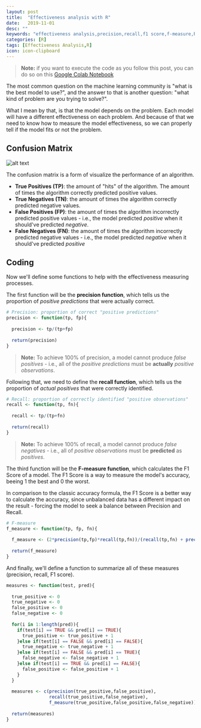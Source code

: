 ```yaml
---
layout: post
title:  "Effectiveness analysis with R"
date:   2019-11-01
desc: ""
keywords: "effectiveness analysis,precision,recall,f1 score,f-measure,R"
categories: [R]
tags: [Effectiveness Analysis,R]
icon: icon-clipboard
---
```


> **Note:** if you want to execute the code as you follow this post, you can do so on this [Google Colab Notebook](https://colab.research.google.com/drive/1f7lq0IQTd4G4Go8c2ptkE9UznFpKkm1W)

The most common question on the machine learning community is "what is the best model to use?", and the answer to that is another question: "what kind of problem are you trying to solve?".

What I mean by that, is that the model depends on the problem. Each model will have a different effectiveness on each problem. And because of that we need to know how to measure the model effectiveness, so we can properly tell if the model fits or not the problem.


## Confusion Matrix

![alt text](https://miro.medium.com/max/712/1*Z54JgbS4DUwWSknhDCvNTQ.png "Confusion Matrix")

The confusion matrix is a form of visualize the performance of an algorithm.

- **True Positives (TP)**: the amount of "hits" of the algorithm. The amount of times the algorithm correctly predicted positive values.
- **True Negatives (TN)**: the amount of times the algorithm correctly predicted negative values.
- **False Positives (FP)**: the amount of times the algorithm incorrectly predicted positive values - i.e., the model predicted *positive* when it should've predicted *negative*.
- **False Negatives (FN)**: the amount of times the algorithm incorrectly predicted negative values - i.e., the model predicted *negative* when it should've predicted *positive*


## Coding

Now we'll define some functions to help with the effectiveness measuring processes.

The first function will be the **precision function**, which tells us the proportion of *positive predictions* that were actually correct.

```R
# Precision: proportion of correct "positive predictions"
precision <- function(tp, fp){
  
  precision <- tp/(tp+fp)
  
  return(precision)
}
```
> **Note:** To achieve 100% of precision, a model cannot produce *false positives* - i.e., all of the *positive predictions* must be **actually** *positive observations*.

Following that, we need to define the **recall function**, which tells us the proportion of *actual positives* that were correctly identified.

```R
# Recall: proportion of correctly identified "positive observations"
recall <- function(tp, fn){
  
  recall <- tp/(tp+fn)
  
  return(recall)
}
```
> **Note:** To achieve 100% of recall, a model cannot produce *false negatives* - i.e., all of *positive observations* must be **predicted** as *positives*.

The third function will be the **F-measure function**, which calculates the F1 Score of a model. The F1 Score is a way to measure the model's accuracy, beeing 1 the best and 0 the worst.

In comparison to the classic accuracy formula, the F1 Score is a better way to calculate the accuracy, since unbalanced data has a different impact on the result - forcing the model to seek a balance between Precision and Recall.

```R
# F-measure
f_measure <- function(tp, fp, fn){
  
  f_measure <- (2*precision(tp,fp)*recall(tp,fn))/(recall(tp,fn) + precision(tp, fp))
  
  return(f_measure)
}
```

And finally, we'll define a function to summarize all of these measures (precision, recall, F1 score).

```R
measures <- function(test, pred){
  
  true_positive <- 0
  true_negative <- 0
  false_positive <- 0
  false_negative <- 0
  
  for(i in 1:length(pred)){
    if(test[i] == TRUE && pred[i] == TRUE){
      true_positive <- true_positive + 1
    }else if(test[i] == FALSE && pred[i] == FALSE){
      true_negative <- true_negative + 1
    }else if(test[i] == FALSE && pred[i] == TRUE){
      false_negative <- false_negative + 1
    }else if(test[i] == TRUE && pred[i] == FALSE){
      false_positive <- false_positive + 1
    }
  }
  
  measures <- c(precision(true_positive,false_positive), 
                recall(true_positive,false_negative), 
                f_measure(true_positive,false_positive,false_negative))
  
  return(measures)
}
```
